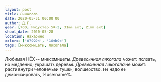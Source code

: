 ```yaml
---
layout: post
title: Ликогала
date: 2020-05-31 00:00:00
author: Д.Г.
gear: [70D, Индустар 50-2, 31mm ext, 21mm ext]
shoot_date: 2020-05-28
location: Нахабино
colors: ['070204', '180b0e']
tags: [миксомицеты, ликогала]
---
```

Любимая НЁХ -- миксомицеты. _Древесинная ликогала_ может: ползать, но медленно; украшать деревья. _Древесинная ликогала_ не может: расти внутри человечьей тушки; волшебство. Не надо её демонизировать, %username%.
